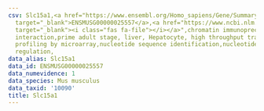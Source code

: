 ```yaml
---
csv: Slc15a1,<a href="https://www.ensembl.org/Homo_sapiens/Gene/Summary?db=core;g=ENSMUSG00000025557"
  target="_blank">ENSMUSG00000025557</a>,<a href="https://www.ncbi.nlm.nih.gov/pubmed/23834426"
  target="_blank"><i class="fas fa-file"></i></a>",chromatin immunoprecipitation assay,direct
  interaction,prime adult stage, liver, Hepatocyte, high throughput transcription
  profiling by microarray,nucleotide sequence identification,nucleotide sequence identification,transcriptional
  regulation,
data_alias: Slc15a1
data_id: ENSMUSG00000025557
data_numevidence: 1
data_species: Mus musculus
data_taxid: '10090'
title: Slc15a1
---
```

